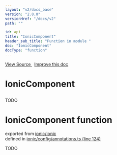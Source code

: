 ```yaml
---
layout: "v2/docs_base"
version: "2.0.0"
versionHref: "/docs/v2"
path: ""

id: api
title: "IonicComponent"
header_sub_title: "Function in module "
doc: "IonicComponent"
docType: "function"
---
```



<div class="improve-docs">
  <a href='http://github.com/driftyco/ionic2/tree/master/ionic/config/annotations.ts#L123'>
    View Source
  </a>
  &nbsp;
  <a href='http://github.com/driftyco/ionic2/edit/master/ionic/config/annotations.ts#L123'>
    Improve this doc
  </a>
</div>




<h1 class="api-title">

  IonicComponent



</h1>





TODO



<h1 class="class export">IonicComponent <span class="type">function</span></h1>
<p class="module">exported from <a href='undefined'>ionic/ionic</a><br/>
defined in <a href="https://github.com/driftyco/ionic2/tree/master/ionic/config/annotations.ts#L124-L136">ionic/config/annotations.ts (line 124)</a>
</p>
<p><p>TODO</p>
</p>

